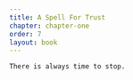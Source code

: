 ```yaml
---
title: A Spell For Trust
chapter: chapter-one
order: 7
layout: book
---
```


`There is always time to stop.`
